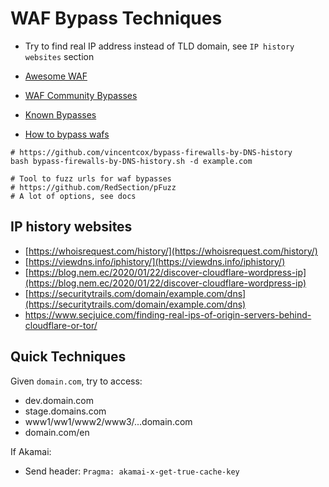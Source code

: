 # WAF Bypass Techniques

- Try to find real IP address instead of TLD domain, see `IP history websites` section

- [Awesome WAF](https://github.com/0xInfection/Awesome-WAF)
- [WAF Community Bypasses](https://github.com/waf-bypass-maker/waf-community-bypasses)
- [Known Bypasses](https://github.com/Walidhossain010/WAF-bypass-XSS-payloads/)
- [How to bypass wafs](http://securityidiots.com/Web-Pentest/WAF-Bypass/waf-bypass-guide-part-1.html)

```
# https://github.com/vincentcox/bypass-firewalls-by-DNS-history
bash bypass-firewalls-by-DNS-history.sh -d example.com
```

```
# Tool to fuzz urls for waf bypasses
# https://github.com/RedSection/pFuzz
# A lot of options, see docs
```

## IP history websites

- [https://whoisrequest.com/history/](https://whoisrequest.com/history/)
- [https://viewdns.info/iphistory/](https://viewdns.info/iphistory/)
- [https://blog.nem.ec/2020/01/22/discover-cloudflare-wordpress-ip](https://blog.nem.ec/2020/01/22/discover-cloudflare-wordpress-ip)
- [https://securitytrails.com/domain/example.com/dns](https://securitytrails.com/domain/example.com/dns)
- https://www.secjuice.com/finding-real-ips-of-origin-servers-behind-cloudflare-or-tor/

## Quick Techniques

Given `domain.com`, try to access:

- dev.domain.com
- stage.domains.com
- www1/ww1/www2/www3/...domain.com
- domain.com/en

If Akamai:

- Send header: `Pragma: akamai-x-get-true-cache-key`
